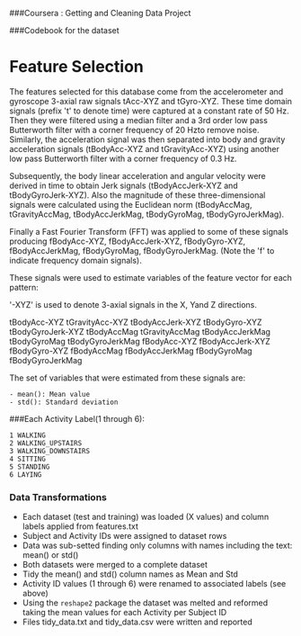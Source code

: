 ###Coursera : Getting and Cleaning Data Project

###Codebook for the dataset

Feature Selection 
================= 
The features selected for this database come from the accelerometer and gyroscope 3-axial raw signals 
tAcc-XYZ and tGyro-XYZ. These time domain signals (prefix 't' to denote time) were captured at a 
constant rate of 50 Hz. Then they were filtered using a median filter and a 3rd order low pass 
Butterworth filter with a corner frequency of 20 Hzto remove noise. Similarly, the acceleration signal 
was then separated into body and gravity acceleration signals (tBodyAcc-XYZ and tGravityAcc-XYZ) using 
another low pass Butterworth filter with a corner frequency of 0.3 Hz. 

Subsequently, the body linear acceleration and angular velocity were derived in time to obtain Jerk 
signals (tBodyAccJerk-XYZ and tBodyGyroJerk-XYZ). Also the magnitude of these three-dimensional 
signals were calculated using the Euclidean norm (tBodyAccMag, tGravityAccMag, tBodyAccJerkMag, 
tBodyGyroMag, tBodyGyroJerkMag). 

Finally a Fast Fourier Transform (FFT) was applied to some of these signals producing fBodyAcc-XYZ, 
fBodyAccJerk-XYZ, fBodyGyro-XYZ, fBodyAccJerkMag, fBodyGyroMag, fBodyGyroJerkMag. (Note the 'f' 
to indicate frequency domain signals). 

These signals were used to estimate variables of the feature vector for each pattern: 

'-XYZ' is used to denote 3-axial signals in the X, Yand Z directions. 

tBodyAcc-XYZ 
tGravityAcc-XYZ 
tBodyAccJerk-XYZ 
tBodyGyro-XYZ 
tBodyGyroJerk-XYZ 
tBodyAccMag 
tGravityAccMag 
tBodyAccJerkMag 
tBodyGyroMag 
tBodyGyroJerkMag 
fBodyAcc-XYZ 
fBodyAccJerk-XYZ 
fBodyGyro-XYZ 
fBodyAccMag 
fBodyAccJerkMag 
fBodyGyroMag 
fBodyGyroJerkMag 

The set of variables that were estimated from these signals are: 

	- mean(): Mean value 
	- std(): Standard deviation 

###Each Activity Label(1 through 6):

	1 WALKING
	2 WALKING_UPSTAIRS
	3 WALKING_DOWNSTAIRS
	4 SITTING
	5 STANDING
	6 LAYING 



### Data Transformations

- Each dataset (test and training) was loaded (X values) and column labels applied from features.txt
- Subject and Activity IDs were assigned to dataset rows
- Data was sub-setted finding only columns with names including the text: mean() or std()
- Both datasets were merged to a complete dataset
- Tidy the mean() and std() column names as Mean and Std
- Activity ID values (1 through 6) were renamed to associated labels (see above)
- Using the `reshape2` package the dataset was melted and reformed taking the mean values for each Activity per Subject ID
- Files tidy_data.txt and tidy_data.csv were written and reported
